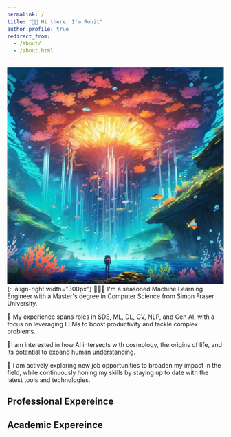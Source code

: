 ```yaml
---
permalink: /
title: "👋🏻 Hi there, I'm Rohit"
author_profile: true
redirect_from: 
  - /about/
  - /about.html
---
```




![](../images/life.png){: .align-right width="300px"}
👨🏻‍💻 I'm a seasoned Machine Learning Engineer with a Master's degree in Computer Science from Simon Fraser University. 

🤖 My experience spans roles in SDE, ML, DL, CV, NLP, and Gen AI, with a focus on leveraging LLMs to boost productivity and tackle complex problems.

🧬I am interested in how AI intersects with cosmology, the origins of life, and its potential to expand human understanding.

💼 I am actively exploring new job opportunities to broaden my impact in the field, while continuously honing my skills by staying up to date with the latest tools and technologies.

## Professional Expereince


## Academic Expereince

